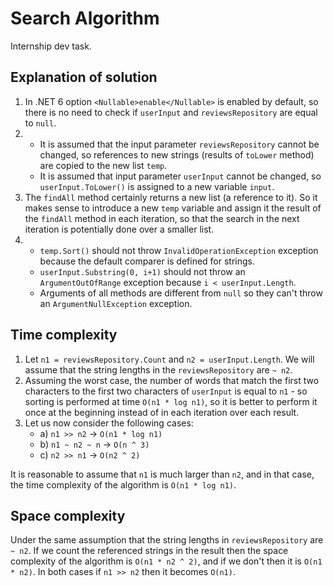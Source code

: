 # Search Algorithm

Internship dev task.

## Explanation of solution

1. In .NET 6 option `<Nullable>enable</Nullable>` is enabled by default, so there is no need to check if `userInput` and `reviewsRepository` are equal to `null`.
2. - It is assumed that the input parameter `reviewsRepository` cannot be changed, so references to new strings (results of `toLower` method) are copied to the new list `temp`.
   - It is assumed that input parameter `userInput` cannot be changed, so `userInput.ToLower()` is assigned to a new variable `input`.
3. The `findAll` method certainly returns a new list (a reference to it). So it makes sense to introduce a new `temp` variable and assign it the result of the `findAll` method in each iteration, so that the search in the next iteration is potentially done over a smaller list.
4. - `temp.Sort()` should not throw `InvalidOperationException` exception because the default comparer is defined for strings.
   - `userInput.Substring(0, i+1)` should not throw an  `ArgumentOutOfRange` exception because `i < userInput.Length`.
   - Arguments of all methods are different from `null` so they can't throw an `ArgumentNullException` exception.

## Time complexity

1. Let `n1 = reviewsRepository.Count` and `n2 = userInput.Length`. We will assume that the string lengths in the `reviewsRepository` are `~ n2`.
2. Assuming the worst case, the number of words that match the first two characters to the first two characters of  `userInput` is equal to `n1` - so sorting is performed at time `O(n1 * log n1)`, so it is better to perform it once at the beginning instead of in each iteration over each result.
3. Let us now consider the following cases:
   - a) `n1 >> n2` -> `O(n1 * log n1)`
   - b) `n1 ~ n2 ~ n` -> `O(n ^ 3)`
   - c) `n2 >> n1` -> `O(n2 ^ 2)`

It is reasonable to assume that `n1` is much larger than `n2`, and in that case, the time complexity of the algorithm is `O(n1 * log n1)`.
## Space complexity

Under the same assumption that the string lengths in `reviewsRepository` are `~ n2`. If we count the referenced strings in the result then the space complexity of the algorithm is `O(n1 * n2 ^ 2)`, and if we don't then it is `O(n1 * n2)`. In both cases if `n1 >> n2` then it becomes `O(n1)`.


